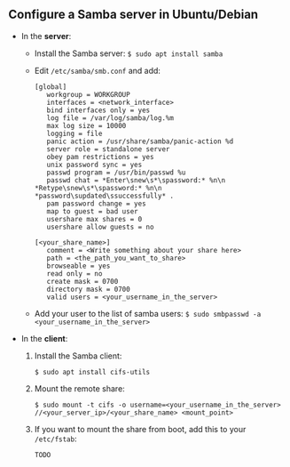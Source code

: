 Configure a Samba server in Ubuntu/Debian
-----------------------------------------

* In the <strong>server</strong>:
  * Install the Samba server: `$ sudo apt install samba`
  * Edit `/etc/samba/smb.conf` and add:
    
    ```
    [global]
       workgroup = WORKGROUP
       interfaces = <network_interface>
       bind interfaces only = yes
       log file = /var/log/samba/log.%m
       max log size = 10000
       logging = file
       panic action = /usr/share/samba/panic-action %d
       server role = standalone server
       obey pam restrictions = yes
       unix password sync = yes
       passwd program = /usr/bin/passwd %u
       passwd chat = *Enter\snew\s*\spassword:* %n\n *Retype\snew\s*\spassword:* %n\n *password\supdated\ssuccessfully* .
       pam password change = yes
       map to guest = bad user
       usershare max shares = 0
       usershare allow guests = no

    [<your_share_name>]
       comment = <Write something about your share here>
       path = <the_path_you_want_to_share>
       browseable = yes
       read only = no
       create mask = 0700
       directory mask = 0700
       valid users = <your_username_in_the_server>
    ```
  * Add your user to the list of samba users: `$ sudo smbpasswd -a <your_username_in_the_server>`

* In the <strong>client</strong>:
  1. Install the Samba client:
     ```
     $ sudo apt install cifs-utils
     ```
  3. Mount the remote share:
     ```
     $ sudo mount -t cifs -o username=<your_username_in_the_server> //<your_server_ip>/<your_share_name> <mount_point>
     ```
  5. If you want to mount the share from boot, add this to your `/etc/fstab`:
     ```
     TODO
     ```
